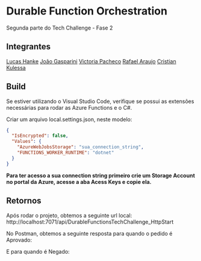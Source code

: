 # Durable Function Orchestration

Segunda parte do Tech Challenge - Fase 2

## Integrantes

[Lucas Hanke](https://github.com/lucasbagrt)
[João Gasparini](https://github.com/joaogasparini)
[Victoria Pacheco](https://github.com/vickypacheco)
[Rafael Araujo](https://github.com/RafAraujo)
[Cristian Kulessa](https://github.com/Kulessa)

## Build

Se estiver utilizando o Visual Studio Code, verifique se possui as extensões necessárias para rodar as Azure Functions e o C#.

Criar um arquivo local.settings.json, neste modelo:

```json
{
  "IsEncrypted": false,
  "Values": {
    "AzureWebJobsStorage": "sua_connection_string",
    "FUNCTIONS_WORKER_RUNTIME": "dotnet"
  }
}
```

**Para ter acesso a sua connection string primeiro crie um Storage Account no portal da Azure, acesse a aba Acess Keys e copie ela.**

## Retornos

Após rodar o projeto, obtemos a seguinte url local: http://localhost:7071/api/DurableFunctionsTechChallenge_HttpStart

No Postman, obtemos a seguinte resposta para quando o pedido é Aprovado:

E para quando é Negado:



